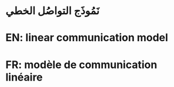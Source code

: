 # نَمُوذَج التواصُل الخطي

# EN: linear communication model

# FR: modèle de communication linéaire
